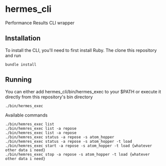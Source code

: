 hermes_cli
==========

Performance Results CLI wrapper

Installation
-----------

To install the CLI, you'll need to first install Ruby.  The clone this repository and run 

    bundle install

Running
-----------
You can either add hermes_cli/bin/hermes_exec to your $PATH or execute it directly from this repository's bin directory

    ./bin/hermes_exec 

Available commands

    ./bin/hemres_exec list
    ./bin/hemres_exec list -a repose
    ./bin/hemres_exec list -a repose
    ./bin/hemres_exec status -a repose -s atom_hopper
    ./bin/hemres_exec status -a repose -s atom_hopper -t load
    ./bin/hemres_exec start -a repose -s atom_hopper -t load {whatever other data i need}
    ./bin/hemres_exec stop -a repose -s atom_hopper -t load {whatever other data i need}
